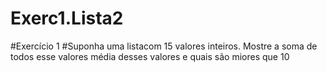 # Exerc1.Lista2
#Exercício 1
#Suponha uma listacom 15 valores inteiros.
Mostre a soma de todos esse valores
média desses valores e quais são miores que 10
